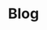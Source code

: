 ---
title: "Blog"
menu: "main"
slug: "blog"
weight: "2"
subtitle: "" # Not required
description: "" # Not required
photo: "/images/header-03.jpg" # Not required
thumbnail: "" # Not required

header: true # true is a large header, false is no header
header_studio: false # Not required
header_title_gradient: false # Not required
---